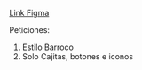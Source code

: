 [Link Figma](https://www.figma.com/design/OPl8JtLfXgsLW4utbdWVpx/Untitled?node-id=1-2&t=zXBacAOSAME6aE7i-1)

Peticiones:
1. Estilo Barroco 
2. Solo Cajitas, botones e iconos